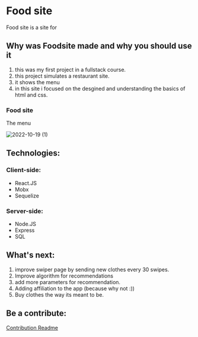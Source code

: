 # Food site 

Food site is a site for 

## Why was Foodsite made and why you should use it

1. this was my first project in a fullstack course.
2. this project simulates a restaurant site.
3. it shows the menu 
4. in this site i focused on the desgined and understanding the basics of html and css.


### Food site
The menu

![2022-10-19 (1)](https://user-images.githubusercontent.com/110329486/196656575-bbba5c47-4cd7-4966-b017-863dce9f3d1f.png)





## Technologies:

### Client-side:
* React.JS
* Mobx
* Sequelize

### Server-side:
* Node.JS
* Express
* SQL

## What's next:
1. improve swiper page by sending new clothes every 30 swipes.
2. Improve algorithm for recommendations
3. add more parameters for recommendation. 
3. Adding affiliation to the app (because why not :))
4. Buy clothes the way its meant to be. 

## Be a contribute:

<a href="/CONTRIBUTION.md">Contribution Readme</a>

